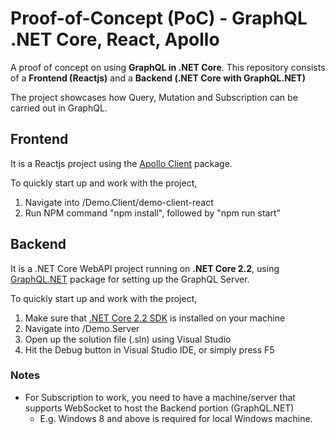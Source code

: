 # Proof-of-Concept (PoC) - GraphQL .NET Core, React, Apollo
A proof of concept on using **GraphQL in .NET Core**. This repository consists of a **Frontend (Reactjs)** and a **Backend (.NET Core with GraphQL.NET)**

The project showcases how Query, Mutation and Subscription can be carried out in GraphQL. 

## Frontend
It is a Reactjs project using the [Apollo Client](https://www.apollographql.com/docs/react/) package.

To quickly start up and work with the project, 
1. Navigate into /Demo.Client/demo-client-react
2. Run NPM command "npm install", followed by "npm run start"

## Backend
It is a .NET Core WebAPI project running on **.NET Core 2.2**, using [GraphQL.NET](https://graphql-dotnet.github.io/) package for setting up the GraphQL Server.

To quickly start up and work with the project, 
1. Make sure that [.NET Core 2.2 SDK](https://dotnet.microsoft.com/download/dotnet-core/2.2) is installed on your machine
2. Navigate into /Demo.Server
3. Open up the solution file (.sln) using Visual Studio
4. Hit the Debug button in Visual Studio IDE, or simply press F5

### Notes
* For Subscription to work, you need to have a machine/server that supports WebSocket to host the Backend portion (GraphQL.NET)
  * E.g. Windows 8 and above is required for local Windows machine.
  
